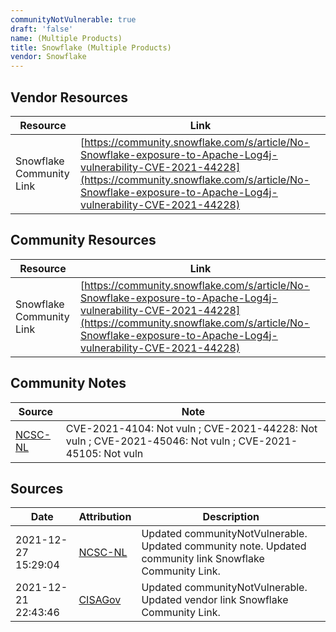 ```yaml
---
communityNotVulnerable: true
draft: 'false'
name: (Multiple Products)
title: Snowflake (Multiple Products)
vendor: Snowflake
---
```


## Vendor Resources
| Resource | Link |
| --- | --- |
| Snowflake Community Link | [https://community.snowflake.com/s/article/No-Snowflake-exposure-to-Apache-Log4j-vulnerability-CVE-2021-44228](https://community.snowflake.com/s/article/No-Snowflake-exposure-to-Apache-Log4j-vulnerability-CVE-2021-44228) |

## Community Resources
| Resource | Link |
| --- | --- |
| Snowflake Community Link | [https://community.snowflake.com/s/article/No-Snowflake-exposure-to-Apache-Log4j-vulnerability-CVE-2021-44228](https://community.snowflake.com/s/article/No-Snowflake-exposure-to-Apache-Log4j-vulnerability-CVE-2021-44228) |

## Community Notes
| Source | Note |
| --- | --- |
| [NCSC-NL](https://github.com/NCSC-NL/log4shell/blob/main/software/README.md) | CVE-2021-4104: Not vuln ; CVE-2021-44228: Not vuln ; CVE-2021-45046: Not vuln ; CVE-2021-45105: Not vuln </ul> |

## Sources
| Date | Attribution | Description |
| --- | --- | --- |
| 2021-12-27 15:29:04 | [NCSC-NL](https://github.com/NCSC-NL/log4shell/blob/main/software/README.md) | Updated communityNotVulnerable. Updated community note. Updated community link Snowflake Community Link.  |
| 2021-12-21 22:43:46 | [CISAGov](https://raw.githubusercontent.com/cisagov/log4j-affected-db/develop/README.md) | Updated communityNotVulnerable. Updated vendor link Snowflake Community Link.  |
